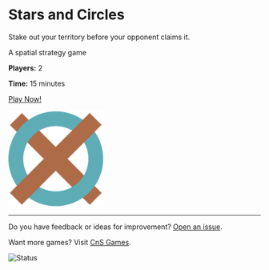 # Stars and Circles

Stake out your territory before your opponent claims it.

A spatial strategy game

**Players:** 2

**Time:** 15 minutes

[Play Now!](https://skedwards88.github.io/stars_circles_game/)

![Game icon](public/logo192.png)

---

Do you have feedback or ideas for improvement? [Open an issue](https://github.com/skedwards88/stars_circles_game/issues/new).

Want more games? Visit [CnS Games](https://skedwards88.github.io/portfolio/).

![Status](https://github.com/skedwards88/stars_circles_game/actions/workflows/deploy.yml/badge.svg)
